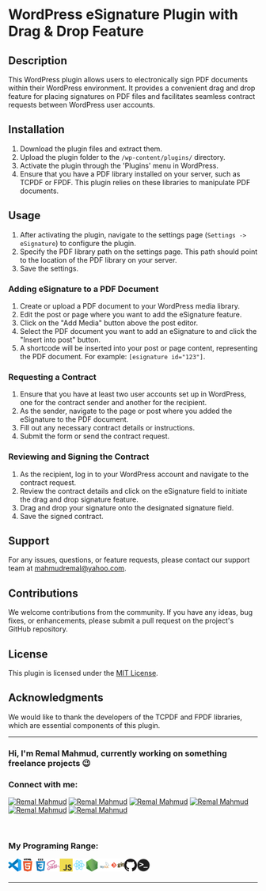 # WordPress eSignature Plugin with Drag & Drop Feature

## Description
This WordPress plugin allows users to electronically sign PDF documents within their WordPress environment. It provides a convenient drag and drop feature for placing signatures on PDF files and facilitates seamless contract requests between WordPress user accounts.

## Installation

1. Download the plugin files and extract them.
2. Upload the plugin folder to the `/wp-content/plugins/` directory.
3. Activate the plugin through the 'Plugins' menu in WordPress.
4. Ensure that you have a PDF library installed on your server, such as TCPDF or FPDF. This plugin relies on these libraries to manipulate PDF documents.

## Usage

1. After activating the plugin, navigate to the settings page (`Settings -> eSignature`) to configure the plugin.
2. Specify the PDF library path on the settings page. This path should point to the location of the PDF library on your server.
3. Save the settings.

### Adding eSignature to a PDF Document

1. Create or upload a PDF document to your WordPress media library.
2. Edit the post or page where you want to add the eSignature feature.
3. Click on the "Add Media" button above the post editor.
4. Select the PDF document you want to add an eSignature to and click the "Insert into post" button.
5. A shortcode will be inserted into your post or page content, representing the PDF document. For example: `[esignature id="123"]`.

### Requesting a Contract

1. Ensure that you have at least two user accounts set up in WordPress, one for the contract sender and another for the recipient.
2. As the sender, navigate to the page or post where you added the eSignature to the PDF document.
3. Fill out any necessary contract details or instructions.
4. Submit the form or send the contract request.

### Reviewing and Signing the Contract

1. As the recipient, log in to your WordPress account and navigate to the contract request.
2. Review the contract details and click on the eSignature field to initiate the drag and drop signature feature.
3. Drag and drop your signature onto the designated signature field.
4. Save the signed contract.

## Support

For any issues, questions, or feature requests, please contact our support team at [mahmudremal@yahoo.com](mailto:mahmudremal@yahoo.com).

## Contributions

We welcome contributions from the community. If you have any ideas, bug fixes, or enhancements, please submit a pull request on the project's GitHub repository.

## License

This plugin is licensed under the [MIT License](https://opensource.org/licenses/MIT).

## Acknowledgments

We would like to thank the developers of the TCPDF and FPDF libraries, which are essential components of this plugin.

---

<!-- <img src="!/assets/img/popup" alt="YouTube"> -->
### Hi, I'm Remal Mahmud, currently working on something freelance projects 😉
### Connect with me:

[<img src="https://img.shields.io/badge/Upwork-14a800?&style=for-the-badge&logo=upwork&logoColor=white" height="25" alt="Remal Mahmud">](https://www.upwork.com/freelancers/~01446594f65128aede?s=general)
[<img src="https://img.shields.io/badge/Fiverr-1dbf73?&style=for-the-badge&logo=fiverr&logoColor=white" height="25" alt="Remal Mahmud">](https://www.fiverr.com/mahmud_remal)
[<img src="https://img.shields.io/badge/Twitter-1d9bf0?&style=for-the-badge&logo=twitter&logoColor=white" height="25" alt="Remal Mahmud">](https://twitter.com/mahmud_remal/)
[<img src="https://img.shields.io/badge/Linkedin-0b66c3?&style=for-the-badge&logo=linkedin&logoColor=white" height="25" alt="Remal Mahmud">](https://www.linkedin.com/in/mahmudremal/)
[<img src="https://img.shields.io/badge/Facebook-3b5999?&style=for-the-badge&logo=facebook&logoColor=white" height="25" alt="Remal Mahmud">](https://www.facebook.com/mahmudremal/)
[<img src="https://img.shields.io/badge/Buy%20Me%20a%20Coffee-fe7d37?&style=for-the-badge" height="25" alt="Remal Mahmud">](https://www.buymeacoffee.com/mahmudremal/)

<br />

### My Programing Range:

<img align="left" alt="Visual Studio Code" width="26px" src="https://raw.githubusercontent.com/github/explore/80688e429a7d4ef2fca1e82350fe8e3517d3494d/topics/visual-studio-code/visual-studio-code.png" />
<img align="left" alt="HTML5" width="26px" src="https://raw.githubusercontent.com/github/explore/80688e429a7d4ef2fca1e82350fe8e3517d3494d/topics/html/html.png" />
<img align="left" alt="CSS3" width="26px" src="https://raw.githubusercontent.com/github/explore/80688e429a7d4ef2fca1e82350fe8e3517d3494d/topics/css/css.png" />
<img align="left" alt="Sass" width="26px" src="https://raw.githubusercontent.com/github/explore/80688e429a7d4ef2fca1e82350fe8e3517d3494d/topics/sass/sass.png" />
<img align="left" alt="JavaScript" width="26px" src="https://raw.githubusercontent.com/github/explore/80688e429a7d4ef2fca1e82350fe8e3517d3494d/topics/javascript/javascript.png" />
<img align="left" alt="React" width="26px" src="https://raw.githubusercontent.com/github/explore/80688e429a7d4ef2fca1e82350fe8e3517d3494d/topics/react/react.png" />
<img align="left" alt="Node.js" width="26px" src="https://raw.githubusercontent.com/github/explore/80688e429a7d4ef2fca1e82350fe8e3517d3494d/topics/nodejs/nodejs.png" />
<img align="left" alt="MySQL" width="26px" src="https://raw.githubusercontent.com/github/explore/80688e429a7d4ef2fca1e82350fe8e3517d3494d/topics/mysql/mysql.png" />
<img align="left" alt="Git" width="26px" src="https://raw.githubusercontent.com/github/explore/80688e429a7d4ef2fca1e82350fe8e3517d3494d/topics/git/git.png" />
<img align="left" alt="GitHub" width="26px" src="https://raw.githubusercontent.com/github/explore/78df643247d429f6cc873026c0622819ad797942/topics/github/github.png" />
<img align="left" alt="HTML5" width="26px" src="https://raw.githubusercontent.com/github/explore/80688e429a7d4ef2fca1e82350fe8e3517d3494d/topics/terminal/terminal.png" />
<br />
<br />

---